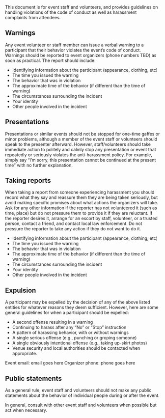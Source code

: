 This document is for event staff and volunteers, and provides guidelines on handling violations of the code of conduct as well as harassment complaints from attendees.

## Warnings

Any event volunteer or staff member can issue a verbal warning to a participant that their behavior violates the event’s code of conduct. Warnings should be reported to event organizers (phone numbers TBD) as soon as practical. The report should include:

* Identifying information about the participant (appearance, clothing, etc)
* The time you issued the warning
* The behavior that was in violation
* The approximate time of the behavior (if different than the time of warning)
* The circumstances surrounding the incident
* Your identity
* Other people involved in the incident

## Presentations

Presentations or similar events should not be stopped for one-time gaffes or minor problems, although a member of the event staff or volunteers should speak to the presenter afterward. However, staff/volunteers should take immediate action to politely and calmly stop any presentation or event that repeatedly or seriously violates the anti-harassment policy. For example, simply say “I’m sorry, this presentation cannot be continued at the present time” with no further explanation.

## Taking reports

When taking a report from someone experiencing harassment you should record what they say and reassure them they are being taken seriously, but avoid making specific promises about what actions the organizers will take. Ask for any other information if the reporter has not volunteered it (such as time, place) but do not pressure them to provide it if they are reluctant. If the reporter desires it, arrange for an escort by staff, volunteer, or a trusted person, contact a friend, and contact local law enforcement. Do not pressure the reporter to take any action if they do not want to do it.

* Identifying information about the participant (appearance, clothing, etc)
* The time you issued the warning
* The behavior that was in violation
* The approximate time of the behavior (if different than the time of warning)
* The circumstances surrounding the incident
* Your identity
* Other people involved in the incident

## Expulsion

A participant may be expelled by the decision of any of the above listed entities for whatever reasons they deem sufficient. However, here are some general guidelines for when a participant should be expelled:

* A second offense resulting in a warning
* Continuing to harass after any “No” or “Stop” instruction
* A pattern of harassing behavior, with or without warnings
* A single serious offense (e.g., punching or groping someone)
* A single obviously intentional offense (e.g., taking up-skirt photos)
* Venue security and local authorities should be contacted when appropriate.

Event email: email goes here
Organizer phone: phone goes here

## Public statements

As a general rule, event staff and volunteers should not make any public statements about the behavior of individual people during or after the event.

In general, consult with other event staff and volunteers when possible but act when necessary.
